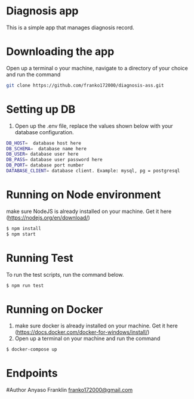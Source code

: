# Diagnosis app
This is a simple app that manages diagnosis record.

# Downloading the app
Open up a terminal o your machine, navigate to a directory of your choice and run the command
```bash
git clone https://github.com/franko172000/diagnosis-ass.git
```
# Setting up DB
1. Open up the .env file, replace the values shown below with your database configuration.
```bash
DB_HOST=  database host here
DB_SCHEMA=  database name here
DB_USER= database user here
DB_PASS= database user password here
DB_PORT= database port number
DATABASE_CLIENT= database client. Example: mysql, pg = postgresql

```

# Running on Node environment
make sure NodeJS is already installed on your machine. Get it here (https://nodejs.org/en/download/)
```bash
$ npm install
$ npm start
```
# Running Test
To run the test scripts, run the command below.
```bash
$ npm run test
```
# Running on Docker
1. make sure docker is already installed on your machine. Get it here (https://docs.docker.com/docker-for-windows/install/)
2. Open up a terminal on your machine and run the command
```bash
$ docker-compose up
```

# Endpoints


#Author
Anyaso Franklin
franko172000@gmail.com



